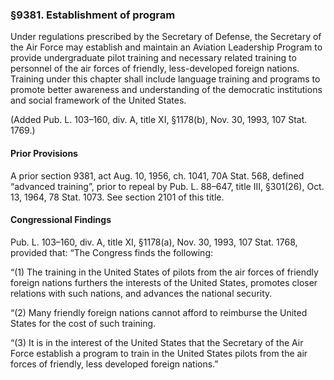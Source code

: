 ### §9381. Establishment of program ###

Under regulations prescribed by the Secretary of Defense, the Secretary of the Air Force may establish and maintain an Aviation Leadership Program to provide undergraduate pilot training and necessary related training to personnel of the air forces of friendly, less-developed foreign nations. Training under this chapter shall include language training and programs to promote better awareness and understanding of the democratic institutions and social framework of the United States.

(Added Pub. L. 103–160, div. A, title XI, §1178(b), Nov. 30, 1993, 107 Stat. 1769.)

#### Prior Provisions ####

A prior section 9381, act Aug. 10, 1956, ch. 1041, 70A Stat. 568, defined “advanced training”, prior to repeal by Pub. L. 88–647, title III, §301(26), Oct. 13, 1964, 78 Stat. 1073. See section 2101 of this title.

#### Congressional Findings ####

Pub. L. 103–160, div. A, title XI, §1178(a), Nov. 30, 1993, 107 Stat. 1768, provided that: “The Congress finds the following:

“(1) The training in the United States of pilots from the air forces of friendly foreign nations furthers the interests of the United States, promotes closer relations with such nations, and advances the national security.

“(2) Many friendly foreign nations cannot afford to reimburse the United States for the cost of such training.

“(3) It is in the interest of the United States that the Secretary of the Air Force establish a program to train in the United States pilots from the air forces of friendly, less developed foreign nations.”